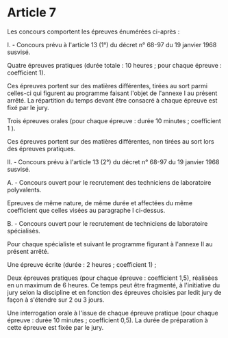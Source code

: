 # Article 7

Les concours comportent les épreuves énumérées ci-après :

I. - Concours prévu à l'article 13 (1°) du décret n° 68-97 du 19 janvier 1968 susvisé.

Quatre épreuves pratiques (durée totale : 10 heures ; pour chaque épreuve : coefficient 1).

Ces épreuves portent sur des matières différentes, tirées au sort parmi celles-ci qui figurent au programme faisant l'objet de l'annexe I au présent arrêté. La répartition du temps devant être consacré à chaque épreuve est fixé par le jury.

Trois épreuves orales (pour chaque épreuve : durée 10 minutes ; coefficient 1 ).

Ces épreuves portent sur des matières différentes, non tirées au sort lors des épreuves pratiques.

II. - Concours prévu à l'article 13 (2°) du décret n° 68-97 du 19 janvier 1968 susvisé.

A. - Concours ouvert pour le recrutement des techniciens de laboratoire polyvalents.

Epreuves de même nature, de même durée et affectées du même coefficient que celles visées au paragraphe I ci-dessus.

B. - Concours ouvert pour le recrutement de techniciens de laboratoire spécialisés.

Pour chaque spécialiste et suivant le programme figurant à l'annexe II au présent arrêté.

Une épreuve écrite (durée : 2 heures ; coefficient 1) ;

Deux épreuves pratiques (pour chaque épreuve : coefficient 1,5), réalisées en un maximum de 6 heures. Ce temps peut être fragmenté, à l'initiative du jury selon la discipline et en fonction des épreuves choisies par ledit jury de façon à s'étendre sur 2 ou 3 jours.

Une interrogation orale à l'issue de chaque épreuve pratique (pour chaque épreuve : durée 10 minutes ; coefficient 0,5). La durée de préparation à cette épreuve est fixée par le jury.
